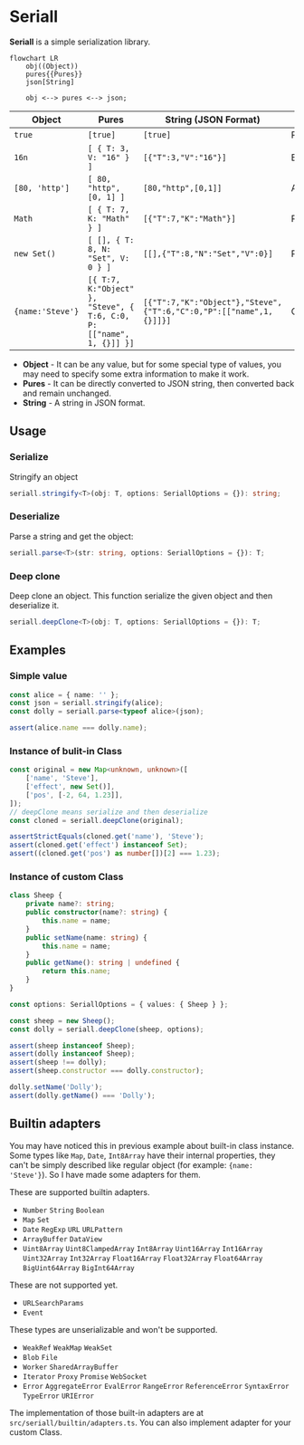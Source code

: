 # Seriall

**Seriall** is a simple serialization library.

```mermaid
flowchart LR
	obj((Object))
	pures{{Pures}}
	json[String]

	obj <--> pures <--> json;
```

| Object           | Pures                                                                | String (JSON Format)                                               | Type       |
| ---------------- | -------------------------------------------------------------------- | ------------------------------------------------------------------ | ---------- |
| `true`           | `[true]`                                                             | `[true]`                                                           | Raw        |
| `16n`            | `[ { T: 3, V: "16" } ]`                                              | `[{"T":3,"V":"16"}]`                                               | BigInt     |
| `[80, 'http']`   | `[ 80, "http", [0, 1] ]`                                             | `[80,"http",[0,1]]`                                                | Array      |
| `Math`           | `[ { T: 7, K: "Math" } ]`                                            | `[{"T":7,"K":"Math"}]`                                             | RefValue   |
| `new Set()`      | `[ [], { T: 8, N: "Set", V: 0 } ]`                                   | `[[],{"T":8,"N":"Set","V":0}]`                                     | RefAdapter |
| `{name:'Steve'}` | `[{ T:7, K:"Object" }, "Steve", { T:6, C:0, P: [["name", 1, {}]] }]` | `[{"T":7,"K":"Object"},"Steve",{"T":6,"C":0,"P":[["name",1,{}]]}]` | Object     |

-   **Object** - It can be any value, but for some special type of values, you may need to specify some extra information to make it work.
-   **Pures** - It can be directly converted to JSON string, then converted back and remain unchanged.
-   **String** - A string in JSON format.

## Usage

### Serialize

Stringify an object

```ts
seriall.stringify<T>(obj: T, options: SeriallOptions = {}): string;
```

### Deserialize

Parse a string and get the object:

```ts
seriall.parse<T>(str: string, options: SeriallOptions = {}): T;
```

### Deep clone

Deep clone an object. This function serialize the given object and then deserialize it.

```ts
seriall.deepClone<T>(obj: T, options: SeriallOptions = {}): T;
```

## Examples

### Simple value

```ts
const alice = { name: '' };
const json = seriall.stringify(alice);
const dolly = seriall.parse<typeof alice>(json);

assert(alice.name === dolly.name);
```

### Instance of bulit-in Class

```ts
const original = new Map<unknown, unknown>([
	['name', 'Steve'],
	['effect', new Set()],
	['pos', [-2, 64, 1.23]],
]);
// deepClone means serialize and then deserialize
const cloned = seriall.deepClone(original);

assertStrictEquals(cloned.get('name'), 'Steve');
assert(cloned.get('effect') instanceof Set);
assert((cloned.get('pos') as number[])[2] === 1.23);
```

### Instance of custom Class

```ts
class Sheep {
	private name?: string;
	public constructor(name?: string) {
		this.name = name;
	}
	public setName(name: string) {
		this.name = name;
	}
	public getName(): string | undefined {
		return this.name;
	}
}

const options: SeriallOptions = { values: { Sheep } };

const sheep = new Sheep();
const dolly = seriall.deepClone(sheep, options);

assert(sheep instanceof Sheep);
assert(dolly instanceof Sheep);
assert(sheep !== dolly);
assert(sheep.constructor === dolly.constructor);

dolly.setName('Dolly');
assert(dolly.getName() === 'Dolly');
```

## Builtin adapters

You may have noticed this in previous example about built-in class instance. Some types like `Map`, `Date`, `Int8Array` have their internal properties, they can't be simply described like regular object (for example: `{name: 'Steve'}`). So I have made some adapters for them.

These are supported builtin adapters.

-   `Number` `String` `Boolean`
-   `Map` `Set`
-   `Date` `RegExp` `URL` `URLPattern`
-   `ArrayBuffer` `DataView`
-   `Uint8Array` `Uint8ClampedArray` `Int8Array` `Uint16Array` `Int16Array` `Uint32Array` `Int32Array` `Float16Array` `Float32Array` `Float64Array` `BigUint64Array` `BigInt64Array`

These are not supported yet.

-   `URLSearchParams`
-   `Event`

These types are unserializable and won't be supported.

-   `WeakRef` `WeakMap` `WeakSet`
-   `Blob` `File`
-   `Worker` `SharedArrayBuffer`
-   `Iterator` `Proxy` `Promise` `WebSocket`
-   `Error` `AggregateError` `EvalError` `RangeError` `ReferenceError` `SyntaxError` `TypeError` `URIError`

The implementation of those built-in adapters are at `src/seriall/builtin/adapters.ts`. You can also implement adapter for your custom Class.

